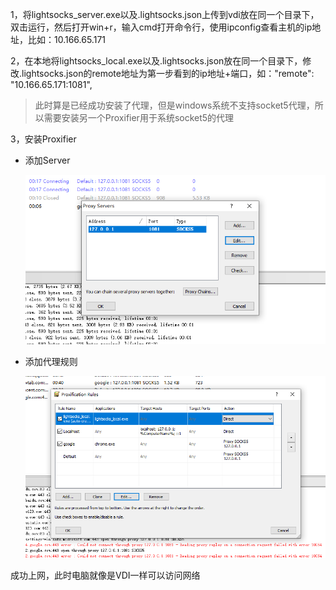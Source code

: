 1，将lightsocks_server.exe以及.lightsocks.json上传到vdi放在同一个目录下，双击运行，然后打开win+r，输入cmd打开命令行，使用ipconfig查看主机的ip地址，比如：10.166.65.171



2，在本地将lightsocks_local.exe以及.lightsocks.json放在同一个目录下，修改.lightsocks.json的remote地址为第一步看到的ip地址+端口，如："remote": "10.166.65.171:1081",

> 此时算是已经成功安装了代理，但是windows系统不支持socket5代理，所以需要安装另一个Proxifier用于系统socket5的代理



3，安装Proxifier

- 添加Server

  ![1561970532431](1561970532431.png)

- 添加代理规则

  ![1561970544944](1561970544944.png)





成功上网，此时电脑就像是VDI一样可以访问网络